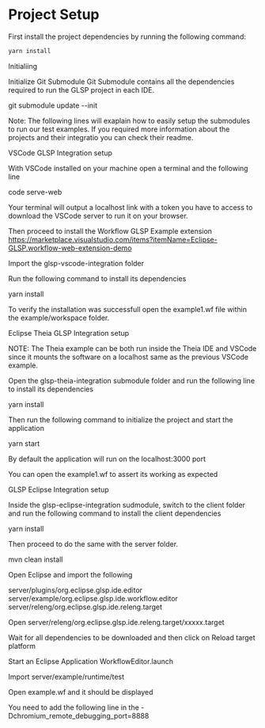 # Project Setup

First install the project dependencies by running the following command:

```sh
yarn install
```

Initialiing 

Initialize Git Submodule
Git Submodule contains all the dependencies required to run the GLSP project in each IDE.

git submodule update --init

Note:
The following lines will exaplain how to easily setup the submodules to run our test examples. If you required more information about the projects and their integratio you can check their readme.

VSCode GLSP Integration setup

With VSCode installed on your machine open a terminal and the following line

code serve-web

Your terminal will output a localhost link with a token you have to access to download the VSCode server to run it on your browser.

Then proceed to install the Workflow GLSP Example extension
https://marketplace.visualstudio.com/items?itemName=Eclipse-GLSP.workflow-web-extension-demo

Import the glsp-vscode-integration folder

Run the following command to install its dependencies

yarn install

To verify the installation was successfull open the example1.wf file within the example/workspace folder.


Eclipse Theia GLSP Integration setup

NOTE: The Theia example can be both run inside the Theia IDE and VSCode since it mounts the software on a localhost same as the previous VSCode example.

Open the glsp-theia-integration submodule folder and run the following line to install its dependencies

yarn install

Then run the following command to initialize the project and start the application

yarn start

By default the application will run on the localhost:3000 port

You can open the example1.wf to assert its working as expected


GLSP Eclipse Integration setup

Inside the glsp-eclipse-integration sudmodule, switch to the client folder and run the following command to install the client dependencies

yarn install

Then proceed to do the same with the server folder.

mvn clean install

Open Eclipse and import the following

server/plugins/org.eclipse.glsp.ide.editor
server/example/org.eclipse.glsp.ide.workflow.editor
server/releng/org.eclipse.glsp.ide.releng.target

Open server/releng/org.eclipse.glsp.ide.releng.target/xxxxx.target

Wait for all dependencies to be downloaded and then click on Reload target platform

Start an Eclipse Application WorkflowEditor.launch

Import server/example/runtime/test

Open example.wf and it should be displayed

You need to add the following line in the 
-Dchromium_remote_debugging_port=8888







